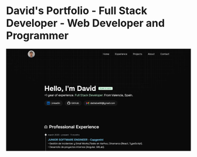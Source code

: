 # David's Portfolio - Full Stack Developer - Web Developer and Programmer 

![David's Portfolio](public/Portfolio.webp)
